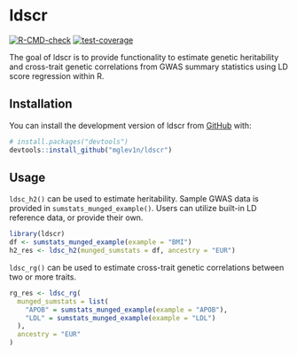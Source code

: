 
<!-- README.md is generated from README.Rmd. Please edit that file -->

# ldscr

<!-- badges: start -->

[![R-CMD-check](https://github.com/mglev1n/ldscr/actions/workflows/R-CMD-check.yaml/badge.svg)](https://github.com/mglev1n/ldscr/actions/workflows/R-CMD-check.yaml)
[![test-coverage](https://github.com/mglev1n/ldscr/actions/workflows/test-coverage.yaml/badge.svg)](https://github.com/mglev1n/ldscr/actions/workflows/test-coverage.yaml)
<!-- badges: end -->

The goal of ldscr is to provide functionality to estimate genetic
heritability and cross-trait genetic correlations from GWAS summary
statistics using LD score regression within R.

## Installation

You can install the development version of ldscr from
[GitHub](https://github.com/) with:

``` r
# install.packages("devtools")
devtools::install_github("mglev1n/ldscr")
```

## Usage

`ldsc_h2()` can be used to estimate heritability. Sample GWAS data is
provided in `sumstats_munged_example()`. Users can utilize built-in LD
reference data, or provide their own.

``` r
library(ldscr)
df <- sumstats_munged_example(example = "BMI")
h2_res <- ldsc_h2(munged_sumstats = df, ancestry = "EUR")
```

`ldsc_rg()` can be used to estimate cross-trait genetic correlations
between two or more traits.

``` r
rg_res <- ldsc_rg(
  munged_sumstats = list(
    "APOB" = sumstats_munged_example(example = "APOB"),
    "LDL" = sumstats_munged_example(example = "LDL")
  ),
  ancestry = "EUR"
)
```
